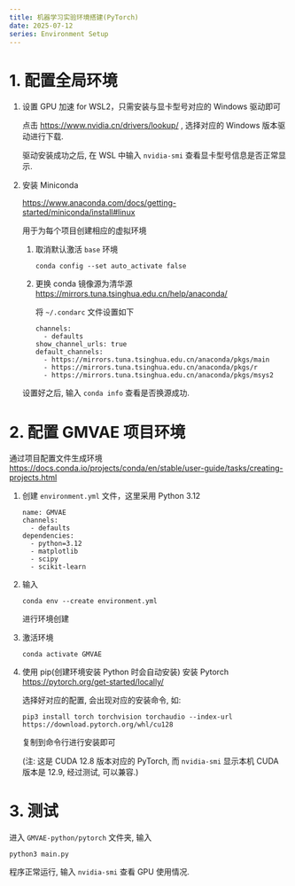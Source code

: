 ```yaml
---
title: 机器学习实验环境搭建(PyTorch) 
date: 2025-07-12
series: Environment Setup
---
```


<!--more-->

# 1. 配置全局环境
1. 设置 GPU 加速 for WSL2，只需安装与显卡型号对应的 Windows 驱动即可

   点击 https://www.nvidia.cn/drivers/lookup/ , 选择对应的 Windows 版本驱动进行下载.

   驱动安装成功之后, 在 WSL 中输入 `nvidia-smi` 查看显卡型号信息是否正常显示.

2. 安装 Miniconda 

   https://www.anaconda.com/docs/getting-started/miniconda/install#linux

   用于为每个项目创建相应的虚拟环境

   1. 取消默认激活 `base` 环境
      ```
      conda config --set auto_activate false
      ```

   2. 更换 conda 镜像源为清华源
      https://mirrors.tuna.tsinghua.edu.cn/help/anaconda/

      将 `~/.condarc` 文件设置如下
      
      ```
      channels:
        - defaults
      show_channel_urls: true
      default_channels:
        - https://mirrors.tuna.tsinghua.edu.cn/anaconda/pkgs/main
        - https://mirrors.tuna.tsinghua.edu.cn/anaconda/pkgs/r
        - https://mirrors.tuna.tsinghua.edu.cn/anaconda/pkgs/msys2
      ```
   
   设置好之后, 输入 `conda info` 查看是否换源成功.



# 2. 配置 GMVAE 项目环境

通过项目配置文件生成环境 https://docs.conda.io/projects/conda/en/stable/user-guide/tasks/creating-projects.html

1. 创建 `environment.yml` 文件，这里采用 Python 3.12 
    ```
    name: GMVAE
    channels:
      - defaults
    dependencies:
      - python=3.12
      - matplotlib
      - scipy
      - scikit-learn
    ```

2. 输入  
    ```
    conda env --create environment.yml
    ```
    进行环境创建

3. 激活环境
    ```
    conda activate GMVAE
    ```

4. 使用 pip(创建环境安装 Python 时会自动安装) 安装 Pytorch https://pytorch.org/get-started/locally/

    选择好对应的配置, 会出现对应的安装命令, 如:

    ```
    pip3 install torch torchvision torchaudio --index-url https://download.pytorch.org/whl/cu128
    ```

    复制到命令行进行安装即可
    
    (注: 这是 CUDA 12.8 版本对应的 PyTorch, 而 `nvidia-smi` 显示本机 CUDA 版本是 12.9, 经过测试, 可以兼容.)



# 3. 测试

进入 `GMVAE-python/pytorch` 文件夹, 输入

```
python3 main.py
```

程序正常运行, 输入 `nvidia-smi` 查看 GPU 使用情况.
